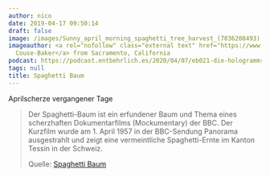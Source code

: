 ```yaml
---
author: nico
date: 2019-04-17 09:50:14
draft: false
image: /images/Sunny_april_morning_spaghetti_tree_harvest_(7036208493).jpg
imageauthor: <a rel="nofollow" class="external text" href="https://www.flickr.com/people/29233640@N07">Robert
  Couse-Baker</a> from Sacramento, California
podcast: https://podcast.entbehrlich.es/2020/04/07/eb021-die-hologrammrolle/
tags: null
title: Spaghetti Baum
---
```


Aprilscherze vergangener Tage

> Der Spaghetti-Baum ist ein erfundener Baum und Thema eines scherzhaften
> Dokumentarfilms (Mockumentary) der BBC. Der Kurzfilm wurde am 1. April 1957 in
> der BBC-Sendung Panorama ausgestrahlt und zeigt eine vermeintliche Spaghetti-Ernte
> im Kanton Tessin in der Schweiz.
>
> Quelle: [Spaghetti Baum](https://de.wikipedia.org/wiki/Spaghetti-Baum)